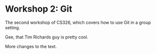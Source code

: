 
# Workshop 2: Git

The second workshop of CS326, which covers how to use Git in a group setting.

Gee, that Tim Richards guy is pretty cool.

More changes to the text.

